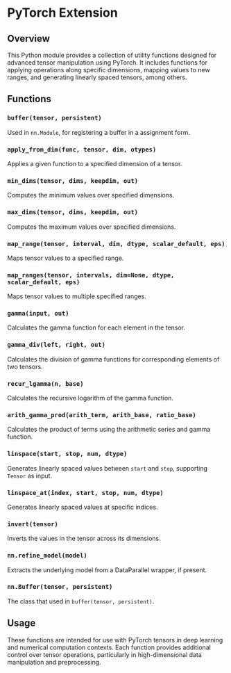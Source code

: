 # PyTorch Extension

## Overview

This Python module provides a collection of utility functions designed for advanced tensor manipulation using PyTorch. It includes functions for applying operations along specific dimensions, mapping values to new ranges, and generating linearly spaced tensors, among others.

## Functions

### `buffer(tensor, persistent)`
Used in `nn.Module`, for registering a buffer in a assignment form.

### `apply_from_dim(func, tensor, dim, otypes)`
Applies a given function to a specified dimension of a tensor.

### `min_dims(tensor, dims, keepdim, out)`
Computes the minimum values over specified dimensions.

### `max_dims(tensor, dims, keepdim, out)`
Computes the maximum values over specified dimensions.

### `map_range(tensor, interval, dim, dtype, scalar_default, eps)`
Maps tensor values to a specified range.

### `map_ranges(tensor, intervals, dim=None, dtype, scalar_default, eps)`
Maps tensor values to multiple specified ranges.

### `gamma(input, out)`
Calculates the gamma function for each element in the tensor.

### `gamma_div(left, right, out)`
Calculates the division of gamma functions for corresponding elements of two tensors.

### `recur_lgamma(n, base)`
Calculates the recursive logarithm of the gamma function.

### `arith_gamma_prod(arith_term, arith_base, ratio_base)`
Calculates the product of terms using the arithmetic series and gamma function.

### `linspace(start, stop, num, dtype)`
Generates linearly spaced values between `start` and `stop`, supporting `Tensor` as input.

### `linspace_at(index, start, stop, num, dtype)`
Generates linearly spaced values at specific indices.

### `invert(tensor)`
Inverts the values in the tensor across its dimensions.

### `nn.refine_model(model)`
Extracts the underlying model from a DataParallel wrapper, if present.

### `nn.Buffer(tensor, persistent)`
The class that used in `buffer(tensor, persistent)`.

## Usage

These functions are intended for use with PyTorch tensors in deep learning and numerical computation contexts. Each function provides additional control over tensor operations, particularly in high-dimensional data manipulation and preprocessing.